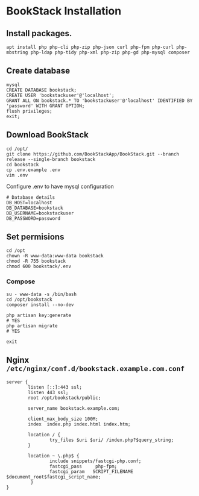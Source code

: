 # BookStack Installation

## Install packages.

```
apt install php php-cli php-zip php-json curl php-fpm php-curl php-mbstring php-ldap php-tidy php-xml php-zip php-gd php-mysql composer
```

## Create database

```
mysql
CREATE DATABASE bookstack;
CREATE USER 'bookstackuser'@'localhost';
GRANT ALL ON bookstack.* TO 'bookstackuser'@'localhost' IDENTIFIED BY 'password' WITH GRANT OPTION;
flush privileges;
exit;
```

## Download BookStack

```
cd /opt/
git clone https://github.com/BookStackApp/BookStack.git --branch release --single-branch bookstack
cd bookstack
cp .env.example .env
vim .env
```

Configure .env to have mysql configuration

```
# Database details
DB_HOST=localhost
DB_DATABASE=bookstack
DB_USERNAME=bookstackuser
DB_PASSWORD=password
```

## Set permisions
```
cd /opt
chown -R www-data:www-data bookstack
chmod -R 755 bookstack
chmod 600 bookstack/.env
```

### Compose

```
su - www-data -s /bin/bash
cd /opt/bookstack
composer install --no-dev

php artisan key:generate
# YES
php artisan migrate
# YES

exit
```

## Nginx `/etc/nginx/conf.d/bookstack.example.com.conf`
```
server {
        listen [::]:443 ssl;
        listen 443 ssl;
        root /opt/bookstack/public;

        server_name bookstack.example.com;

        client_max_body_size 100M;
        index  index.php index.html index.htm;

        location / {
                try_files $uri $uri/ /index.php?$query_string;
        }

        location ~ \.php$ {
                include snippets/fastcgi-php.conf;
                fastcgi_pass     php-fpm;
                fastcgi_param   SCRIPT_FILENAME $document_root$fastcgi_script_name;
         }
}
```